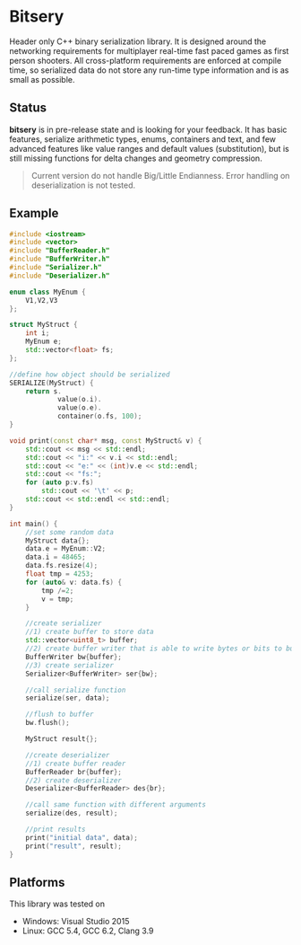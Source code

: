 # Bitsery

Header only C++ binary serialization library.
It is designed around the networking requirements for multiplayer real-time fast paced games as first person shooters.
All cross-platform requirements are enforced at compile time, so serialized data do not store any run-time type information and is as small as possible.

## Status

**bitsery** is in pre-release state and is looking for your feedback. 
It has basic features, serialize arithmetic types, enums, containers and text, and few advanced features like value ranges and default values (substitution), but is still missing functions for delta changes and geometry compression.
> Current version do not handle Big/Little Endianness.
> Error handling on deserialization is not tested.

## Example
```cpp
#include <iostream>
#include <vector>
#include "BufferReader.h"
#include "BufferWriter.h"
#include "Serializer.h"
#include "Deserializer.h"

enum class MyEnum {
    V1,V2,V3
};

struct MyStruct {
    int i;
    MyEnum e;
    std::vector<float> fs;
};

//define how object should be serialized
SERIALIZE(MyStruct) {
    return s.
            value(o.i).
            value(o.e).
            container(o.fs, 100);
}

void print(const char* msg, const MyStruct& v) {
    std::cout << msg << std::endl;
    std::cout << "i:" << v.i << std::endl;
    std::cout << "e:" << (int)v.e << std::endl;
    std::cout << "fs:";
    for (auto p:v.fs)
        std::cout << '\t' << p;
    std::cout << std::endl << std::endl;
}

int main() {
    //set some random data
    MyStruct data{};
    data.e = MyEnum::V2;
    data.i = 48465;
    data.fs.resize(4);
    float tmp = 4253;
    for (auto& v: data.fs) {
        tmp /=2;
        v = tmp;
    }

    //create serializer
    //1) create buffer to store data
    std::vector<uint8_t> buffer;
    //2) create buffer writer that is able to write bytes or bits to buffer
    BufferWriter bw{buffer};
    //3) create serializer
    Serializer<BufferWriter> ser{bw};

    //call serialize function
    serialize(ser, data);

    //flush to buffer
    bw.flush();

    MyStruct result{};

    //create deserializer
    //1) create buffer reader
    BufferReader br{buffer};
    //2) create deserializer
    Deserializer<BufferReader> des{br};

    //call same function with different arguments
    serialize(des, result);

    //print results
    print("initial data", data);
    print("result", result);
}
```

## Platforms

This library was tested on
* Windows: Visual Studio 2015
* Linux: GCC 5.4, GCC 6.2, Clang 3.9


